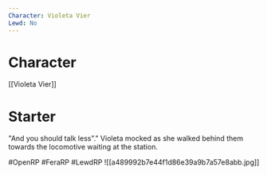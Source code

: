 ```yaml
---
Character: Violeta Vier
Lewd: No
---
```

# Character
[[Violeta Vier]]

# Starter
"And you should talk less"."  Violeta mocked as she walked behind them towards the locomotive waiting at the station.

#OpenRP #FeraRP #LewdRP
![[a489992b7e44f1d86e39a9b7a57e8abb.jpg]]